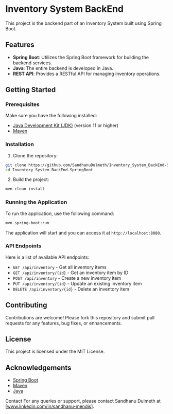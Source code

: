 # Inventory System BackEnd

This project is the backend part of an Inventory System built using Spring Boot.

## Features

- **Spring Boot**: Utilizes the Spring Boot framework for building the backend services.
- **Java**: The entire backend is developed in Java.
- **REST API**: Provides a RESTful API for managing inventory operations.

## Getting Started

### Prerequisites

Make sure you have the following installed:

- [Java Development Kit (JDK)](https://www.oracle.com/java/technologies/javase-downloads.html) (version 11 or higher)
- [Maven](https://maven.apache.org/)

### Installation

1. Clone the repository:

```sh
git clone https://github.com/SandhanuDulmeth/Inventory_System_BackEnd-SpringBoot.git
cd Inventory_System_BackEnd-SpringBoot
```

2. Build the project:

```sh
mvn clean install
```

### Running the Application

To run the application, use the following command:

```sh
mvn spring-boot:run
```

The application will start and you can access it at `http://localhost:8080`.

### API Endpoints

Here is a list of available API endpoints:

- `GET /api/inventory` - Get all inventory items
- `GET /api/inventory/{id}` - Get an inventory item by ID
- `POST /api/inventory` - Create a new inventory item
- `PUT /api/inventory/{id}` - Update an existing inventory item
- `DELETE /api/inventory/{id}` - Delete an inventory item

## Contributing

Contributions are welcome! Please fork this repository and submit pull requests for any features, bug fixes, or enhancements.

## License

This project is licensed under the MIT License.

## Acknowledgements

- [Spring Boot](https://spring.io/projects/spring-boot)
- [Maven](https://maven.apache.org/)
- [Java](https://www.oracle.com/java/)


Contact
For any queries or support, please contact Sandhanu Dulmeth at [www.linkedin.com/in/sandhanu-mendis].

